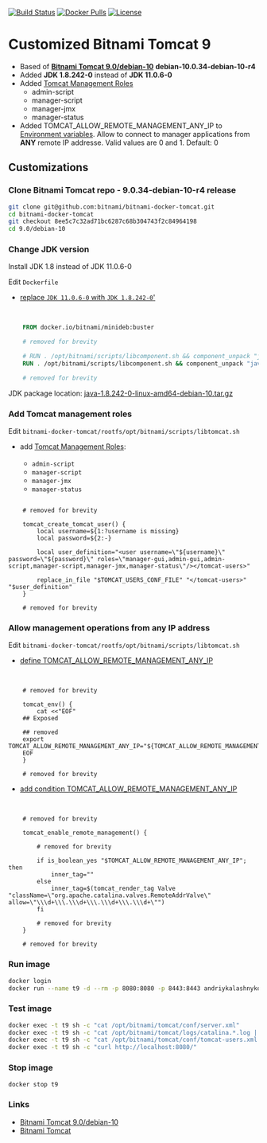 [![Build Status](https://travis-ci.org/AndriyKalashnykov/bitnami-tomcat9-jdk18.svg?branch=master)](https://travis-ci.org/AndriyKalashnykov/bitnami-tomcat9-jdk18)
[![Docker Pulls](https://img.shields.io/docker/pulls/andriykalashnykov/bitnami-tomcat9-jdk18.svg)](https://hub.docker.com/r/andriykalashnykov/bitnami-tomcat9-jdk18/)
[![License](https://img.shields.io/hexpm/l/plug.svg?maxAge=2592000)]()

# Customized Bitnami Tomcat 9

* Based of **[Bitnami Tomcat 9.0/debian-10]** **debian-10.0.34-debian-10-r4**
* Added **JDK 1.8.242-0** instead of **JDK 11.0.6-0**
* Added [Tomcat Management Roles]
  * admin-script
  * manager-script
  * manager-jmx
  * manager-status
* Added TOMCAT_ALLOW_REMOTE_MANAGEMENT_ANY_IP to [Environment variables].
  Allow to connect to manager applications from **ANY** remote IP addresse. Valid
  values are 0 and 1. Default: 0

## Customizations

### Clone Bitnami Tomcat repo -  9.0.34-debian-10-r4 release

```bash
git clone git@github.com:bitnami/bitnami-docker-tomcat.git
cd bitnami-docker-tomcat
git checkout 8ee5c7c32ad71bc6287c68b304743f2c84964198
cd 9.0/debian-10
```

### Change JDK version

Install JDK 1.8 instead of JDK 11.0.6-0

Edit `Dockerfile`

* [replace `JDK 11.0.6-0` with `JDK 1.8.242-0`']
</br>

```Dockerfile
    FROM docker.io/bitnami/minideb:buster

    # removed for brevity

    # RUN . /opt/bitnami/scripts/libcomponent.sh && component_unpack "java" "11.0.6-0" --checksum f7446f8bec72b6b2606d37ba917accc243e6cd4e722700c39ef83832c46fb0c6
    RUN . /opt/bitnami/scripts/libcomponent.sh && component_unpack "java" "1.8.242-0" --checksum 3a70f3d1c3cd9bc6ec581b2a10373a2b323c0b9af40402ce8d19aeb0b3d02400

    # removed for brevity
```

JDK package location: [java-1.8.242-0-linux-amd64-debian-10.tar.gz](https://downloads.bitnami.com/files/stacksmith/java-1.8.242-0-linux-amd64-debian-10.tar.gz)

### Add Tomcat management roles

Edit `bitnami-docker-tomcat/rootfs/opt/bitnami/scripts/libtomcat.sh`

* add [Tomcat Management Roles]:</br></br>
  * `admin-script`
  * `manager-script`
  * `manager-jmx`
  * `manager-status`

```shell

    # removed for brevity

    tomcat_create_tomcat_user() {
        local username=${1:?username is missing}
        local password=${2:-}

        local user_definition="<user username=\"${username}\" password=\"${password}\" roles=\"manager-gui,admin-gui,admin-script,manager-script,manager-jmx,manager-status\"/></tomcat-users>"

        replace_in_file "$TOMCAT_USERS_CONF_FILE" "</tomcat-users>" "$user_definition"
    }

    # removed for brevity
```

### Allow management operations from any IP address

Edit `bitnami-docker-tomcat/rootfs/opt/bitnami/scripts/libtomcat.sh`

* [define TOMCAT_ALLOW_REMOTE_MANAGEMENT_ANY_IP]
</br>

```shell
    # removed for brevity

    tomcat_env() {
        cat <<"EOF"
    ## Exposed

    ## removed
    export TOMCAT_ALLOW_REMOTE_MANAGEMENT_ANY_IP="${TOMCAT_ALLOW_REMOTE_MANAGEMENT_ANY_IP:-0}"
    EOF
    }

    # removed for brevity
```

* [add condition TOMCAT_ALLOW_REMOTE_MANAGEMENT_ANY_IP]
</br>

```shell
    # removed for brevity

    tomcat_enable_remote_management() {

        # removed for brevity

        if is_boolean_yes "$TOMCAT_ALLOW_REMOTE_MANAGEMENT_ANY_IP"; then
            inner_tag=""
        else
            inner_tag=$(tomcat_render_tag Valve "className=\"org.apache.catalina.valves.RemoteAddrValve\" allow=\"\\\d+\\\.\\\d+\\\.\\\d+\\\.\\\d+\"")
        fi

        # removed for brevity
    }

    # removed for brevity
```

### Run image

```bash
docker login
docker run --name t9 -d --rm -p 8080:8080 -p 8443:8443 andriykalashnykov/bitnami-tomcat9-jdk18:latest
```

### Test image

```bash
docker exec -t t9 sh -c "cat /opt/bitnami/tomcat/conf/server.xml"
docker exec -t t9 sh -c "cat /opt/bitnami/tomcat/logs/catalina.*.log | grep 'APR'"
docker exec -t t9 sh -c "cat /opt/bitnami/tomcat/conf/tomcat-users.xml | grep 'admin-script'"
docker exec -t t9 sh -c "curl http://localhost:8080/"
```

### Stop image

```bash
docker stop t9
```

### Links

* [Bitnami Tomcat 9.0/debian-10]
* [Bitnami Tomcat]

[Bitnami Tomcat]: https://github.com/bitnami/bitnami-docker-tomcat

[Bitnami Tomcat 9.0/debian-10]: https://github.com/bitnami/bitnami-docker-tomcat/tree/master/9.0/debian-10

[Environment variables]: https://github.com/bitnami/bitnami-docker-tomcat#environment-variables

[replace `JDK 11.0.6-0` with `JDK 1.8.242-0`']: https://github.com/AndriyKalashnykov/bitnami-tomcat9-jdk18/blob/eca48b599978add685d52721e3306bad2043eea4/Dockerfile#L17

[Tomcat Management Roles]: https://github.com/AndriyKalashnykov/bitnami-tomcat9-jdk18/blob/fc9cfc96e3ff1fbfceb4f48bbfb0a7995b1dc8c4/rootfs/opt/bitnami/scripts/libtomcat.sh#L233

[define TOMCAT_ALLOW_REMOTE_MANAGEMENT_ANY_IP]: https://github.com/AndriyKalashnykov/bitnami-tomcat9-jdk18/blob/fc9cfc96e3ff1fbfceb4f48bbfb0a7995b1dc8c4/rootfs/opt/bitnami/scripts/libtomcat.sh#L58

[add condition TOMCAT_ALLOW_REMOTE_MANAGEMENT_ANY_IP]: https://github.com/AndriyKalashnykov/bitnami-tomcat9-jdk18/blob/fc9cfc96e3ff1fbfceb4f48bbfb0a7995b1dc8c4/rootfs/opt/bitnami/scripts/libtomcat.sh#L209

